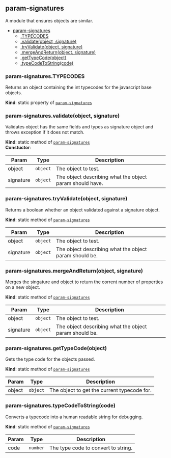 <a name="module_param-signatures"></a>

## param-signatures
A module that ensures objects are similar.


* [param-signatures](#module_param-signatures)
    * [.TYPECODES](#module_param-signatures.TYPECODES)
    * [.validate(object, signature)](#module_param-signatures.validate)
    * [.tryValidate(object, signature)](#module_param-signatures.tryValidate)
    * [.mergeAndReturn(object, signature)](#module_param-signatures.mergeAndReturn)
    * [.getTypeCode(object)](#module_param-signatures.getTypeCode)
    * [.typeCodeToString(code)](#module_param-signatures.typeCodeToString)

<a name="module_param-signatures.TYPECODES"></a>

### param-signatures.TYPECODES
Returns an object containing the int typecodes for the javascript base objects.

**Kind**: static property of <code>[param-signatures](#module_param-signatures)</code>  
<a name="module_param-signatures.validate"></a>

### param-signatures.validate(object, signature)
Validates object has the same fields and types as signature object and throws exception if it does not match.

**Kind**: static method of <code>[param-signatures](#module_param-signatures)</code>  
**Constuctor**:   

| Param | Type | Description |
| --- | --- | --- |
| object | <code>object</code> | The object to test. |
| signature | <code>object</code> | The object describing what the object param should have. |

<a name="module_param-signatures.tryValidate"></a>

### param-signatures.tryValidate(object, signature)
Returns a boolean whether an object validated against a signature object.

**Kind**: static method of <code>[param-signatures](#module_param-signatures)</code>  

| Param | Type | Description |
| --- | --- | --- |
| object | <code>object</code> | The object to test. |
| signature | <code>object</code> | The object describing what the object param should be. |

<a name="module_param-signatures.mergeAndReturn"></a>

### param-signatures.mergeAndReturn(object, signature)
Merges the singature and object to return the corrent number of properties on a new object.

**Kind**: static method of <code>[param-signatures](#module_param-signatures)</code>  

| Param | Type | Description |
| --- | --- | --- |
| object | <code>object</code> | The object to test. |
| signature | <code>object</code> | The object describing what the object param should be. |

<a name="module_param-signatures.getTypeCode"></a>

### param-signatures.getTypeCode(object)
Gets the type code for the objects passed.

**Kind**: static method of <code>[param-signatures](#module_param-signatures)</code>  

| Param | Type | Description |
| --- | --- | --- |
| object | <code>object</code> | The object to get the current typecode for. |

<a name="module_param-signatures.typeCodeToString"></a>

### param-signatures.typeCodeToString(code)
Converts a typecode into a human readable string for debugging.

**Kind**: static method of <code>[param-signatures](#module_param-signatures)</code>  

| Param | Type | Description |
| --- | --- | --- |
| code | <code>number</code> | The type code to convert to string. |

